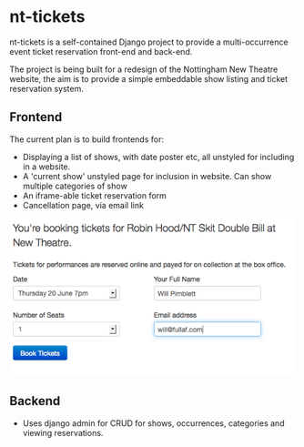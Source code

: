 # nt-tickets
nt-tickets is a self-contained Django project to provide a multi-occurrence event ticket reservation front-end and back-end.

The project is being built for a redesign of the Nottingham New Theatre website, the aim is to provide a simple embeddable show listing and ticket reservation system.

## Frontend
The current plan is to build frontends for:
- Displaying a list of shows, with date poster etc, all unstyled for including in a website.
- A 'current show' unstyled page for inclusion in website. Can show multiple categories of show
- An iframe-able ticket reservation form
- Cancellation page, via email link

![Ticket booking screenshot](http://github.com/fullaf/nt-tickets/raw/master/docs/screenshot_frontend.png)

## Backend
- Uses django admin for CRUD for shows, occurrences, categories and viewing reservations.
